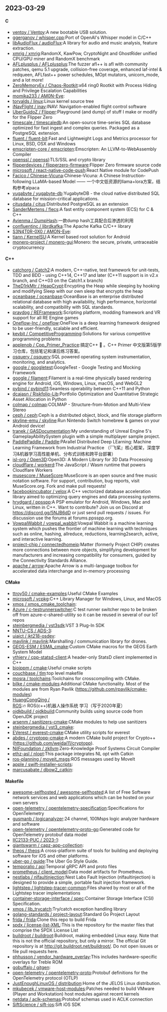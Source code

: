 ## 2023-03-29

#### C
* [ventoy / Ventoy](https://github.com/ventoy/Ventoy):A new bootable USB solution.
* [ggerganov / whisper.cpp](https://github.com/ggerganov/whisper.cpp):Port of OpenAI's Whisper model in C/C++
* [libAudioFlux / audioFlux](https://github.com/libAudioFlux/audioFlux):A library for audio and music analysis, feature extraction.
* [xmrig / xmrig](https://github.com/xmrig/xmrig):RandomX, KawPow, CryptoNight and GhostRider unified CPU/GPU miner and RandomX benchmark
* [AFLplusplus / AFLplusplus](https://github.com/AFLplusplus/AFLplusplus):The fuzzer afl++ is afl with community patches, qemu 5.1 upgrade, collision-free coverage, enhanced laf-intel & redqueen, AFLfast++ power schedules, MOpt mutators, unicorn_mode, and a lot more!
* [ZeroMemoryEx / Chaos-Rootkit](https://github.com/ZeroMemoryEx/Chaos-Rootkit):x64 ring0 Rootkit with Process Hiding and Privilege Escalation Capabilities
* [momika233 / AM0N-Eye](https://github.com/momika233/AM0N-Eye):
* [torvalds / linux](https://github.com/torvalds/linux):Linux kernel source tree
* [iNavFlight / inav](https://github.com/iNavFlight/inav):INAV: Navigation-enabled flight control software
* [UberGuidoZ / Flipper](https://github.com/UberGuidoZ/Flipper):Playground (and dump) of stuff I make or modify for the Flipper Zero
* [timescale / timescaledb](https://github.com/timescale/timescaledb):An open-source time-series SQL database optimized for fast ingest and complex queries. Packaged as a PostgreSQL extension.
* [fluent / fluent-bit](https://github.com/fluent/fluent-bit):Fast and Lightweight Logs and Metrics processor for Linux, BSD, OSX and Windows
* [emscripten-core / emscripten](https://github.com/emscripten-core/emscripten):Emscripten: An LLVM-to-WebAssembly Compiler
* [openssl / openssl](https://github.com/openssl/openssl):TLS/SSL and crypto library
* [flipperdevices / flipperzero-firmware](https://github.com/flipperdevices/flipperzero-firmware):Flipper Zero firmware source code
* [microsoft / react-native-code-push](https://github.com/microsoft/react-native-code-push):React Native module for CodePush
* [Facico / Chinese-Vicuna](https://github.com/Facico/Chinese-Vicuna):Chinese-Vicuna: A Chinese Instruction-following LLaMA-based Model —— 一个中文低资源的llama+lora方案，结构参考alpaca
* [yugabyte / yugabyte-db](https://github.com/yugabyte/yugabyte-db):YugabyteDB - the cloud native distributed SQL database for mission-critical applications.
* [citusdata / citus](https://github.com/citusdata/citus):Distributed PostgreSQL as an extension
* [SanderMertens / flecs](https://github.com/SanderMertens/flecs):A fast entity component system (ECS) for C & C++
* [Avienma / DumpHash](https://github.com/Avienma/DumpHash):一款dump hash工具配合后渗透的利用
* [confluentinc / librdkafka](https://github.com/confluentinc/librdkafka):The Apache Kafka C/C++ library
* [S3N4T0R-0X0 / AMON-Eye](https://github.com/S3N4T0R-0X0/AMON-Eye):
* [tiann / KernelSU](https://github.com/tiann/KernelSU):A Kernel based root solution for Android
* [monero-project / monero-gui](https://github.com/monero-project/monero-gui):Monero: the secure, private, untraceable cryptocurrency

#### C++
* [catchorg / Catch2](https://github.com/catchorg/Catch2):A modern, C++-native, test framework for unit-tests, TDD and BDD - using C++14, C++17 and later (C++11 support is in v2.x branch, and C++03 on the Catch1.x branch)
* [TheD1rkMtr / HeapCrypt](https://github.com/TheD1rkMtr/HeapCrypt):Encypting the Heap while sleeping by hooking and modifying Sleep with our own sleep that encrypts the heap
* [oceanbase / oceanbase](https://github.com/oceanbase/oceanbase):OceanBase is an enterprise distributed relational database with high availability, high performance, horizontal scalability, and compatibility with SQL standards.
* [praydog / REFramework](https://github.com/praydog/REFramework):Scripting platform, modding framework and VR support for all RE Engine games
* [Oneflow-Inc / oneflow](https://github.com/Oneflow-Inc/oneflow):OneFlow is a deep learning framework designed to be user-friendly, scalable and efficient.
* [kevbit / CompetitiveProgramming](https://github.com/kevbit/CompetitiveProgramming):Solutions for various competitive programming problems
* [applenob / Cpp_Primer_Practice](https://github.com/applenob/Cpp_Primer_Practice):搞定C++
👊
。C++ Primer 中文版第5版学习仓库，包括笔记和课后练习答案。
* [osquery / osquery](https://github.com/osquery/osquery):SQL powered operating system instrumentation, monitoring, and analytics.
* [google / googletest](https://github.com/google/googletest):GoogleTest - Google Testing and Mocking Framework
* [google / filament](https://github.com/google/filament):Filament is a real-time physically based rendering engine for Android, iOS, Windows, Linux, macOS, and WebGL2
* [pybind / pybind11](https://github.com/pybind/pybind11):Seamless operability between C++11 and Python
* [dcajasn / Riskfolio-Lib](https://github.com/dcajasn/Riskfolio-Lib):Portfolio Optimization and Quantitative Strategic Asset Allocation in Python
* [colmap / colmap](https://github.com/colmap/colmap):COLMAP - Structure-from-Motion and Multi-View Stereo
* [ceph / ceph](https://github.com/ceph/ceph):Ceph is a distributed object, block, and file storage platform
* [skyline-emu / skyline](https://github.com/skyline-emu/skyline):Run Nintendo Switch homebrew & games on your Android device!
* [tranek / GASDocumentation](https://github.com/tranek/GASDocumentation):My understanding of Unreal Engine 5's GameplayAbilitySystem plugin with a simple multiplayer sample project.
* [PaddlePaddle / Paddle](https://github.com/PaddlePaddle/Paddle):PArallel Distributed Deep LEarning: Machine Learning Framework from Industrial Practice （『飞桨』核心框架，深度学习&机器学习高性能单机、分布式训练和跨平台部署）
* [isl-org / Open3D](https://github.com/isl-org/Open3D):Open3D: A Modern Library for 3D Data Processing
* [cloudflare / workerd](https://github.com/cloudflare/workerd):The JavaScript / Wasm runtime that powers Cloudflare Workers
* [musescore / MuseScore](https://github.com/musescore/MuseScore):MuseScore is an open source and free music notation software. For support, contribution, bug reports, visit MuseScore.org. Fork and make pull requests!
* [facebookincubator / velox](https://github.com/facebookincubator/velox):A C++ vectorized database acceleration library aimed to optimizing query engines and data processing systems.
* [hrydgard / ppsspp](https://github.com/hrydgard/ppsspp):A PSP emulator for Android, Windows, Mac and Linux, written in C++. Want to contribute? Join us on Discord at https://discord.gg/5NJB6dD or just send pull requests / issues. For discussion use the forums at forums.ppsspp.org.
* [VowpalWabbit / vowpal_wabbit](https://github.com/VowpalWabbit/vowpal_wabbit):Vowpal Wabbit is a machine learning system which pushes the frontier of machine learning with techniques such as online, hashing, allreduce, reductions, learning2search, active, and interactive learning.
* [project-chip / connectedhomeip](https://github.com/project-chip/connectedhomeip):Matter (formerly Project CHIP) creates more connections between more objects, simplifying development for manufacturers and increasing compatibility for consumers, guided by the Connectivity Standards Alliance.
* [apache / arrow](https://github.com/apache/arrow):Apache Arrow is a multi-language toolbox for accelerated data interchange and in-memory processing

#### CMake
* [ttroy50 / cmake-examples](https://github.com/ttroy50/cmake-examples):Useful CMake Examples
* [microsoft / vcpkg](https://github.com/microsoft/vcpkg):C++ Library Manager for Windows, Linux, and MacOS
* [xmos / xmos_cmake_toolchain](https://github.com/xmos/xmos_cmake_toolchain):
* [Azure / c-testrunnerswitcher](https://github.com/Azure/c-testrunnerswitcher):C test runner switcher repo to be broken off from azure-c-shared-utility so it can be reused in several of our IoT repos
* [steinbergmedia / vst3sdk](https://github.com/steinbergmedia/vst3sdk):VST 3 Plug-In SDK
* [NNTU-CS / ADS-3](https://github.com/NNTU-CS/ADS-3):
* [uiaict / ikt218-osdev](https://github.com/uiaict/ikt218-osdev):
* [mavlink / mavlink](https://github.com/mavlink/mavlink):Marshalling / communication library for drones.
* [GEOS-ESM / ESMA_cmake](https://github.com/GEOS-ESM/ESMA_cmake):Custom CMake macros for the GEOS Earth System Model
* [vthiery / cpp-statsd-client](https://github.com/vthiery/cpp-statsd-client):A header-only StatsD client implemented in C++
* [biojppm / cmake](https://github.com/biojppm/cmake):Useful cmake scripts
* [couchbase / tlm](https://github.com/couchbase/tlm):top level makefile
* [mosra / toolchains](https://github.com/mosra/toolchains):Toolchains for crosscompiling with CMake.
* [bilke / cmake-modules](https://github.com/bilke/cmake-modules):Additional CMake functionality. Most of the modules are from Ryan Pavlik (https://github.com/rpavlik/cmake-modules)
* [HuangCongQing / ROS](https://github.com/HuangCongQing/ROS):🔥
ROS(c++)机器人操作系统 学习（写于2020年夏）
* [ojdkbuild / ojdkbuild](https://github.com/ojdkbuild/ojdkbuild):Community builds using source code from OpenJDK project
* [arsenm / sanitizers-cmake](https://github.com/arsenm/sanitizers-cmake):CMake modules to help use sanitizers
* [steinbergmedia / vst3_cmake](https://github.com/steinbergmedia/vst3_cmake):
* [EVerest / everest-cmake](https://github.com/EVerest/everest-cmake):CMake utility scripts for everest
* [abdes / cryptopp-cmake](https://github.com/abdes/cryptopp-cmake):A modern CMake build project for Crypto++ (https://github.com/weidai11/cryptopp).
* [NilFoundation / zkllvm](https://github.com/NilFoundation/zkllvm):Zero-Knowledge Proof Systems Circuit Compiler
* [ethz-asl / nlopt](https://github.com/ethz-asl/nlopt):This package integrates NL opt with Catkin
* [ros-planning / moveit_msgs](https://github.com/ros-planning/moveit_msgs):ROS messages used by MoveIt
* [apple / swift-installer-scripts](https://github.com/apple/swift-installer-scripts):
* [marcusabate / dbow2_catkin](https://github.com/marcusabate/dbow2_catkin):

#### Makefile
* [awesome-selfhosted / awesome-selfhosted](https://github.com/awesome-selfhosted/awesome-selfhosted):A list of Free Software network services and web applications which can be hosted on your own servers
* [open-telemetry / opentelemetry-specification](https://github.com/open-telemetry/opentelemetry-specification):Specifications for OpenTelemetry
* [gusmanb / logicanalyzer](https://github.com/gusmanb/logicanalyzer):24 channel, 100Msps logic analyzer hardware and software
* [open-telemetry / opentelemetry-proto-go](https://github.com/open-telemetry/opentelemetry-proto-go):Generated code for OpenTelemetry protobuf data model
* [IIC2133-PUC / 2023-1](https://github.com/IIC2133-PUC/2023-1):
* [giantswarm / capz-app-collection](https://github.com/giantswarm/capz-app-collection):
* [theos / theos](https://github.com/theos/theos):A cross-platform suite of tools for building and deploying software for iOS and other platforms.
* [uber-go / guide](https://github.com/uber-go/guide):The Uber Go Style Guide.
* [temporalio / api](https://github.com/temporalio/api):Temporal gRPC API and proto files
* [prometheus / client_model](https://github.com/prometheus/client_model):Data model artifacts for Prometheus.
* [nestlabs / nlfaultinjection](https://github.com/nestlabs/nlfaultinjection):Nest Labs Fault Injection (nlfaultinjection) is designed to provide a simple, portable fault injection framework.
* [lightstep / lightstep-tracer-common](https://github.com/lightstep/lightstep-tracer-common):Files shared by most or all of the Lightstep tracer implementations
* [container-storage-interface / spec](https://github.com/container-storage-interface/spec):Container Storage Interface (CSI) Specification.
* [xmos / lib_trycatch](https://github.com/xmos/lib_trycatch):Try/catch exception handling library
* [golang-standards / project-layout](https://github.com/golang-standards/project-layout):Standard Go Project Layout
* [frida / frida](https://github.com/frida/frida):Clone this repo to build Frida
* [spdx / license-list-XML](https://github.com/spdx/license-list-XML):This is the repository for the master files that comprise the SPDX License List
* [buildroot / buildroot](https://github.com/buildroot/buildroot):Buildroot, making embedded Linux easy. Note that this is not the official repository, but only a mirror. The official Git repository is at http://git.buildroot.net/buildroot/. Do not open issues or file pull requests here.
* [phhusson / vendor_hardware_overlay](https://github.com/phhusson/vendor_hardware_overlay):This includes hardware-specific overlays for Treble ROM
* [gobuffalo / gitgen](https://github.com/gobuffalo/gitgen):
* [open-telemetry / opentelemetry-proto](https://github.com/open-telemetry/opentelemetry-proto):Protobuf definitions for the OpenTelemetry protocol (OTLP)
* [JustEnoughLinuxOS / distribution](https://github.com/JustEnoughLinuxOS/distribution):Home of the JELOS Linux distribution.
* [mkubecek / vmware-host-modules](https://github.com/mkubecek/vmware-host-modules):Patches needed to build VMware (Player and Workstation) host modules against recent kernels
* [netdata / aclk-schemas](https://github.com/netdata/aclk-schemas):Protobuf schemas used in ACLK connection
* [SiftScience / sift-ios](https://github.com/SiftScience/sift-ios):Sift iOS SDK
